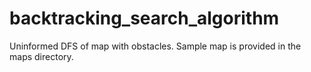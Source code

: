 # backtracking_search_algorithm
Uninformed DFS of map with obstacles. 
Sample map is provided in the maps directory.
